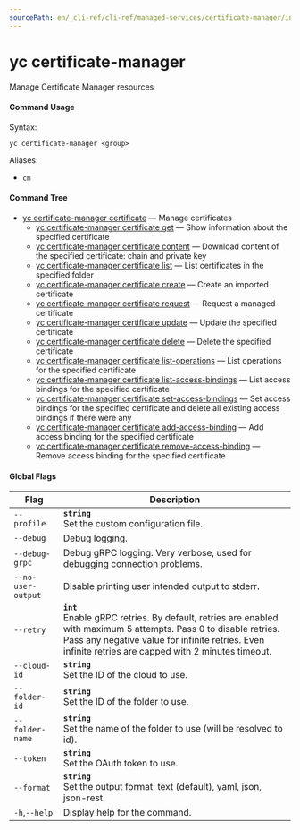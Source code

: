 ```yaml
---
sourcePath: en/_cli-ref/cli-ref/managed-services/certificate-manager/index.md
---
```

# yc certificate-manager

Manage Certificate Manager resources

#### Command Usage

Syntax: 

`yc certificate-manager <group>`

Aliases: 

- `cm`

#### Command Tree

- [yc certificate-manager certificate](certificate/index.md) — Manage certificates
	- [yc certificate-manager certificate get](certificate/get.md) — Show information about the specified certificate
	- [yc certificate-manager certificate content](certificate/content.md) — Download content of the specified certificate: chain and private key
	- [yc certificate-manager certificate list](certificate/list.md) — List certificates in the specified folder
	- [yc certificate-manager certificate create](certificate/create.md) — Create an imported certificate
	- [yc certificate-manager certificate request](certificate/request.md) — Request a managed certificate
	- [yc certificate-manager certificate update](certificate/update.md) — Update the specified certificate
	- [yc certificate-manager certificate delete](certificate/delete.md) — Delete the specified certificate
	- [yc certificate-manager certificate list-operations](certificate/list-operations.md) — List operations for the specified certificate
	- [yc certificate-manager certificate list-access-bindings](certificate/list-access-bindings.md) — List access bindings for the specified certificate
	- [yc certificate-manager certificate set-access-bindings](certificate/set-access-bindings.md) — Set access bindings for the specified certificate and delete all existing access bindings if there were any
	- [yc certificate-manager certificate add-access-binding](certificate/add-access-binding.md) — Add access binding for the specified certificate
	- [yc certificate-manager certificate remove-access-binding](certificate/remove-access-binding.md) — Remove access binding for the specified certificate

#### Global Flags

| Flag | Description |
|----|----|
|`--profile`|<b>`string`</b><br/>Set the custom configuration file.|
|`--debug`|Debug logging.|
|`--debug-grpc`|Debug gRPC logging. Very verbose, used for debugging connection problems.|
|`--no-user-output`|Disable printing user intended output to stderr.|
|`--retry`|<b>`int`</b><br/>Enable gRPC retries. By default, retries are enabled with maximum 5 attempts. Pass 0 to disable retries. Pass any negative value for infinite retries. Even infinite retries are capped with 2 minutes timeout.|
|`--cloud-id`|<b>`string`</b><br/>Set the ID of the cloud to use.|
|`--folder-id`|<b>`string`</b><br/>Set the ID of the folder to use.|
|`--folder-name`|<b>`string`</b><br/>Set the name of the folder to use (will be resolved to id).|
|`--token`|<b>`string`</b><br/>Set the OAuth token to use.|
|`--format`|<b>`string`</b><br/>Set the output format: text (default), yaml, json, json-rest.|
|`-h`,`--help`|Display help for the command.|
